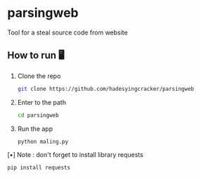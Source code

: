 # parsingweb
Tool for a steal source code from website

## How to run 🖥️
1. Clone the repo
   ```sh
   git clone https://github.com/hadesyingcracker/parsingweb
   ```
2. Enter to the path
   ```sh
   cd parsingweb
   ```
3. Run the app
   ```sh
   python maling.py
   ```

[•] Note : don't forget to install library requests
   ```sh
   pip install requests
   ```
